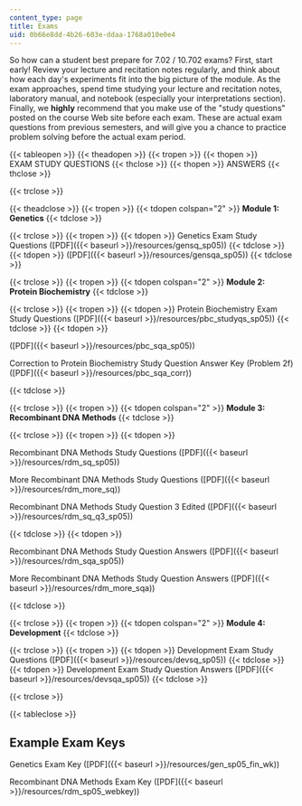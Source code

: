 ```yaml
---
content_type: page
title: Exams
uid: 0b66e8dd-4b26-603e-ddaa-1768a010e0e4
---
```


So how can a student best prepare for 7.02 / 10.702 exams? First, start early! Review your lecture and recitation notes regularly, and think about how each day's experiments fit into the big picture of the module. As the exam approaches, spend time studying your lecture and recitation notes, laboratory manual, and notebook (especially your interpretations section). Finally, we **highly** recommend that you make use of the "study questions" posted on the course Web site before each exam. These are actual exam questions from previous semesters, and will give you a chance to practice problem solving before the actual exam period.

{{< tableopen >}}
{{< theadopen >}}
{{< tropen >}}
{{< thopen >}}
EXAM STUDY QUESTIONS
{{< thclose >}}
{{< thopen >}}
ANSWERS
{{< thclose >}}

{{< trclose >}}

{{< theadclose >}}
{{< tropen >}}
{{< tdopen colspan="2" >}}
**Module 1: Genetics**
{{< tdclose >}}

{{< trclose >}}
{{< tropen >}}
{{< tdopen >}}
Genetics Exam Study Questions ([PDF]({{< baseurl >}}/resources/gensq_sp05))
{{< tdclose >}}
{{< tdopen >}}
([PDF]({{< baseurl >}}/resources/gensqa_sp05))
{{< tdclose >}}

{{< trclose >}}
{{< tropen >}}
{{< tdopen colspan="2" >}}
**Module 2: Protein Biochemistry**
{{< tdclose >}}

{{< trclose >}}
{{< tropen >}}
{{< tdopen >}}
Protein Biochemistry Exam Study Questions ([PDF]({{< baseurl >}}/resources/pbc_studyqs_sp05))
{{< tdclose >}}
{{< tdopen >}}


([PDF]({{< baseurl >}}/resources/pbc_sqa_sp05))

Correction to Protein Biochemistry Study Question Answer Key (Problem 2f) ([PDF]({{< baseurl >}}/resources/pbc_sqa_corr))


{{< tdclose >}}

{{< trclose >}}
{{< tropen >}}
{{< tdopen colspan="2" >}}
**Module 3: Recombinant DNA Methods**
{{< tdclose >}}

{{< trclose >}}
{{< tropen >}}
{{< tdopen >}}


Recombinant DNA Methods Study Questions ([PDF]({{< baseurl >}}/resources/rdm_sq_sp05))

More Recombinant DNA Methods Study Questions ([PDF]({{< baseurl >}}/resources/rdm_more_sq))

Recombinant DNA Methods Study Question 3 Edited ([PDF]({{< baseurl >}}/resources/rdm_sq_q3_sp05))


{{< tdclose >}}
{{< tdopen >}}


Recombinant DNA Methods Study Question Answers ([PDF]({{< baseurl >}}/resources/rdm_sqa_sp05))

More Recombinant DNA Methods Study Question Answers ([PDF]({{< baseurl >}}/resources/rdm_more_sqa))


{{< tdclose >}}

{{< trclose >}}
{{< tropen >}}
{{< tdopen colspan="2" >}}
**Module 4: Development**
{{< tdclose >}}

{{< trclose >}}
{{< tropen >}}
{{< tdopen >}}
Development Exam Study Questions ([PDF]({{< baseurl >}}/resources/devsq_sp05))
{{< tdclose >}}
{{< tdopen >}}
Development Exam Study Question Answers ([PDF]({{< baseurl >}}/resources/devsqa_sp05))
{{< tdclose >}}

{{< trclose >}}

{{< tableclose >}}

Example Exam Keys
-----------------

Genetics Exam Key ([PDF]({{< baseurl >}}/resources/gen_sp05_fin_wk))

Recombinant DNA Methods Exam Key ([PDF]({{< baseurl >}}/resources/rdm_sp05_webkey))